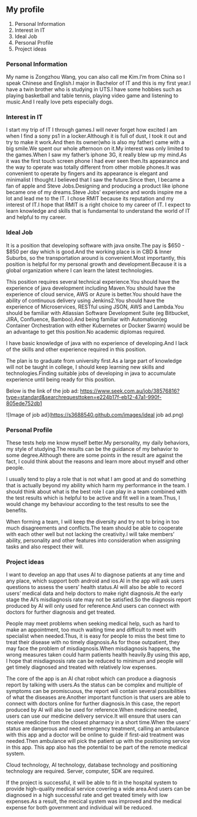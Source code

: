 ## My profile
1. Personal Information
2. Interest in IT
3. Ideal Job
4. Personal Profile
5. Project ideas


### Personal Information
My name is Zongzhou Wang, you can also call me Kim.I’m from China so I speak Chinese and English.I major in Bachelor of IT and this is my first year.I have a twin brother who is studying in UTS.I have some hobbies such as playing basketball and table tennis, playing video game and listening to music.And I really love pets especially dogs.


### Interest in IT
I start my trip of IT I through games.I will never forget how excited I am when I find a sony ps1 in a locker.Although it is full of dust, I took it out and try to make it work.And then its owner(who is also my father) came with a big smile.We spent our whole afternoon on it.My interest was only limited to the games.When I saw my father’s iphone 3G, it really blew up my mind.As it was the first touch screen phone I had ever seen then.Its appearance and the way to operate was totally different from other mobile phones.It was convenient to operate by fingers and its appearance is elegant and minimalist I thought.I believed that I saw the future.Since then, I became a fan of apple and Steve Jobs.Designing and producing a product like iphone became one of my dreams.Steve Jobs’ experience and words inspire me a lot and lead me to the IT. 
I chose RMIT because its reputation and my interest of IT.I hope that RMIT is a right choice to my career of IT.
I expect to learn knowledge and skills that is fundamental to understand the world of IT and helpful to my career.


### Ideal Job
It is a position that developing software with java onsite.The pay is $650 - $850 per day which is good.And the working place is in CBD & Inner Suburbs, so the transportation around is convenient.Most importantly, this position is helpful for my personal growth and development.Because it is a global organization where I can learn the latest technologies.

This position requires several technical experience.You should have the experience of java development including Maven.You should have the experience of cloud service, AWS or Azure is better.You should have the ability of continuous delivery using Jenkins2.You should have the experience of Microservices, RESTful using JSON, AWS and Lambda.You should be familiar with Atlassian Software Development Suite (eg Bitbucket, JIRA, Confluence, Bamboo).And being familiar with Automation(eg Container Orchestration with either Kubernetes or Docker Swarm) would be an advantage to get this position.No academic diplomas required.

I have basic knowledge of java with no experience of developing.And I lack of the skills and other experience required in this position.

The plan is to graduate from university first.As a large part of knowledge will not be taught in college, I should keep learning new skills and technologies.Finding suitable jobs of developing in java to accumulate experience until being ready for this position.

Below is the link of the job ad:
https://www.seek.com.au/job/38576816?type=standard&searchrequesttoken=e224b17f-eb12-47a1-990f-805ede752db1

![Image of job ad](https://s3688540.github.com/images/ideal job ad.png)

### Personal Profile
These tests help me know myself better.My personality, my daily behaviors, my style of studying.The results can be the guidance of my behavior to some degree.Although there are some points in the result are against the fact, I could think about the reasons and learn more about myself and other people.

I usually tend to play a role that is not what I am good at and do something that is actually beyond my ability which harm my performance in the team. I should think about what is the best role I can play in a team combined with the test results which is helpful to be active and fit well in a team.Thus, I would change my behaviour according to the test results to see the benefits.
   
When forming a team, I will keep the diversity and try not to bring in too much disagreements and conflicts.The team should be able to cooperate with each other well but not lacking the creativity.I will take members’ ability, personality and other features into consideration when assigning tasks and also respect their will.


### Project ideas
I want to develop an app that uses AI to diagnose patients at any time and any place, which support both android and ios.AI in the app will ask users questions to assess the users’ health status.AI will also be able to record users’ medical data and help doctors to make right diagnosis.At the early stage the AI’s misdiagnosis rate may not be satisfied.So the diagnosis report produced by AI will only used for reference.And users can connect with doctors for further diagnosis and get treated.

People may meet problems when seeking medical help, such as hard to make an appointment, too much waiting time and difficult to meet with specialist when needed.Thus, it is easy for people to miss the best time to treat their disease with no timely diagnosis.As for those outpatient, they may face the problem of misdiagnosis.When misdiagnosis happens, the wrong measures taken could harm patients health heavily.By using this app, I hope that misdiagnosis rate can be reduced to minimum and people will get timely diagnosed and treated with relatively low expenses.

The core of the app is an AI chat robot which can produce a diagnosis report by talking with users.As the status can be complex and multiple of symptoms can be promiscuous, the report will contain several possibilities of what the diseases are.Another important function is that users are able to connect with doctors online for further diagnosis.In this case, the report produced by AI will also be used for reference.When medicine needed, users can use our medicine delivery service.It will ensure that users can receive medicine from the closest pharmacy in a short time.When the users’ status are dangerous and need emergency treatment, calling an ambulance with this app and a doctor will be online to guide if first-aid treatment was needed.Then ambulance will pick the patient up with the positioning service in this app. This app also has the potential to be part of the remote medical system.

Cloud technology, AI technology, database technology and positioning technology are required.
Server, computer, SDK are required.

If the project is successful, it will be able to fit in the hospital system to provide high-quality medical service covering a wide area.And users can be diagnosed in a high successful rate and get treated timely with low expenses.As a result, the mecical system was improved and the medical expense for both government and individual will be reduced.
